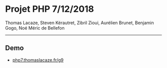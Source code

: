 # Projet PHP 7/12/2018
Thomas Lacaze, Steven Kérautret, Zibril Zioui, Aurélien Brunet, Benjamin Gogo, Noé Méric de Bellefon

----
## Demo
* [php7.thomaslacaze.fr/g9](https://php7.thomaslacaze.fr/g9)

